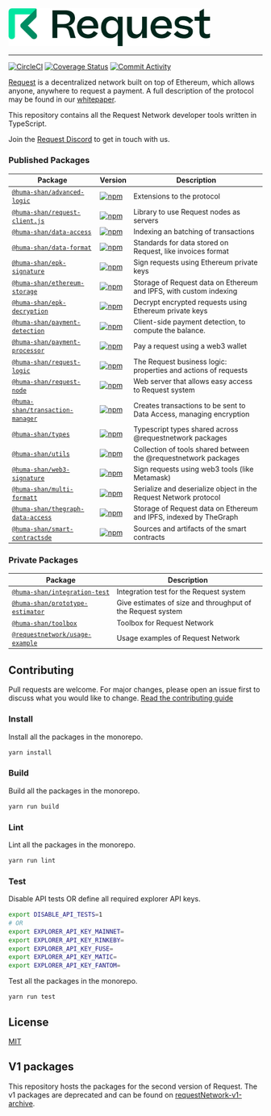 <img src="https://raw.githubusercontent.com/RequestNetwork/Request/master/Hubs/Request%20Logos/OnLight/png/Request_onlight_reg_green.png" width="400px" >

---

[![CircleCI](https://img.shields.io/circleci/project/github/RequestNetwork/requestNetwork/master.svg)](https://circleci.com/gh/RequestNetwork/requestNetwork)
[![Coverage Status](https://coveralls.io/repos/github/RequestNetwork/requestNetwork/badge.svg?branch=master)](https://coveralls.io/github/RequestNetwork/requestNetwork?branch=master)
[![Commit Activity](https://img.shields.io/github/commit-activity/m/RequestNetwork/requestNetwork.svg?color=green)](https://github.com/RequestNetwork/requestNetwork/pulse/monthly)

[Request][website-url] is a decentralized network built on top of Ethereum, which allows anyone, anywhere to request a payment. A full description of the protocol may be found in our [whitepaper][whitepaper-url].

This repository contains all the Request Network developer tools written in TypeScript.

Join the [Request Discord][request-discord-url] to get in touch with us.

[website-url]: https://request.network
[whitepaper-url]: https://request.network/assets/pdf/request_whitepaper.pdf
[request-discord-url]: https://request.network/discord/

### Published Packages

| Package                                                             | Version                                                                                                                                   | Description                                                         |
| ------------------------------------------------------------------- | ----------------------------------------------------------------------------------------------------------------------------------------- | ------------------------------------------------------------------- |
| [`@huma-shan/advanced-logic`](/packages/advanced-logic)             | [![npm](https://img.shields.io/npm/v/@huma-shan/advanced-logic.svg)](https://www.npmjs.com/package/@huma-shan/advanced-logic)             | Extensions to the protocol                                          |
| [`@huma-shan/request-client.js`](/packages/request-client.js)       | [![npm](https://img.shields.io/npm/v/@huma-shan/request-client.js.svg)](https://www.npmjs.com/package/@huma-shan/request-client.js)       | Library to use Request nodes as servers                             |
| [`@huma-shan/data-access`](/packages/data-access)                   | [![npm](https://img.shields.io/npm/v/@huma-shan/data-access.svg)](https://www.npmjs.com/package/@huma-shan/data-access)                   | Indexing an batching of transactions                                |
| [`@huma-shan/data-format`](/packages/data-format)                   | [![npm](https://img.shields.io/npm/v/@huma-shan/data-format.svg)](https://www.npmjs.com/package/@huma-shan/data-format)                   | Standards for data stored on Request, like invoices format          |
| [`@huma-shan/epk-signature`](/packages/epk-signature)               | [![npm](https://img.shields.io/npm/v/@huma-shan/epk-signature.svg)](https://www.npmjs.com/package/@huma-shan/epk-signature)               | Sign requests using Ethereum private keys                           |
| [`@huma-shan/ethereum-storage`](/packages/ethereum-storage)         | [![npm](https://img.shields.io/npm/v/@huma-shan/ethereum-storage.svg)](https://www.npmjs.com/package/@huma-shan/ethereum-storage)         | Storage of Request data on Ethereum and IPFS, with custom indexing  |
| [`@huma-shan/epk-decryption`](/packages/epk-decryption)             | [![npm](https://img.shields.io/npm/v/@huma-shan/epk-decryption.svg)](https://www.npmjs.com/package/@huma-shan/epk-decryption)             | Decrypt encrypted requests using Ethereum private keys              |
| [`@huma-shan/payment-detection`](/packages/payment-detection)       | [![npm](https://img.shields.io/npm/v/@huma-shan/payment-detection.svg)](https://www.npmjs.com/package/@huma-shan/payment-detection)       | Client-side payment detection, to compute the balance.              |
| [`@huma-shan/payment-processor`](/packages/payment-processor)       | [![npm](https://img.shields.io/npm/v/@huma-shan/payment-processor.svg)](https://www.npmjs.com/package/@huma-shan/payment-processor)       | Pay a request using a web3 wallet                                   |
| [`@huma-shan/request-logic`](/packages/request-logic)               | [![npm](https://img.shields.io/npm/v/@huma-shan/request-logic.svg)](https://www.npmjs.com/package/@huma-shan/request-logic)               | The Request business logic: properties and actions of requests      |
| [`@huma-shan/request-node`](/packages/request-node)                 | [![npm](https://img.shields.io/npm/v/@huma-shan/request-node.svg)](https://www.npmjs.com/package/@huma-shan/request-node)                 | Web server that allows easy access to Request system                |
| [`@huma-shan/transaction-manager`](/packages/transaction-manager)   | [![npm](https://img.shields.io/npm/v/@huma-shan/transaction-manager.svg)](https://www.npmjs.com/package/@huma-shan/transaction-manager)   | Creates transactions to be sent to Data Access, managing encryption |
| [`@huma-shan/types`](/packages/types)                               | [![npm](https://img.shields.io/npm/v/@huma-shan/types.svg)](https://www.npmjs.com/package/@huma-shan/types)                               | Typescript types shared across @requestnetwork packages             |
| [`@huma-shan/utils`](/packages/utils)                               | [![npm](https://img.shields.io/npm/v/@huma-shan/utils.svg)](https://www.npmjs.com/package/@huma-shan/utils)                               | Collection of tools shared between the @requestnetwork packages     |
| [`@huma-shan/web3-signature`](/packages/web3-signature)             | [![npm](https://img.shields.io/npm/v/@huma-shan/web3-signature.svg)](https://www.npmjs.com/package/@huma-shan/web3-signature)             | Sign requests using web3 tools (like Metamask)                      |
| [`@huma-shan/multi-formatt`](/packages/multi-format)                | [![npm](https://img.shields.io/npm/v/@huma-shan/multi-formatt.svg)](https://www.npmjs.com/package/@huma-shan/multi-formatt)               | Serialize and deserialize object in the Request Network protocol    |
| [`@huma-shan/thegraph-data-access`](/packages/thegraph-data-access) | [![npm](https://img.shields.io/npm/v/@huma-shan/thegraph-data-access.svg)](https://www.npmjs.com/package/@huma-shan/thegraph-data-access) | Storage of Request data on Ethereum and IPFS, indexed by TheGraph   |
| [`@huma-shan/smart-contractsde`](/packages/smart-contracts)         | [![npm](https://img.shields.io/npm/v/@huma-shan/smart-contractsde.svg)](https://www.npmjs.com/package/@huma-shan/smart-contractsde)       | Sources and artifacts of the smart contracts                        |

### Private Packages

| Package                                                           | Description                                                 |
| ----------------------------------------------------------------- | ----------------------------------------------------------- |
| [`@huma-shan/integration-test`](/packages/integration-test)       | Integration test for the Request system                     |
| [`@huma-shan/prototype-estimator`](/packages/prototype-estimator) | Give estimates of size and throughput of the Request system |
| [`@huma-shan/toolbox`](/packages/toolbox)                         | Toolbox for Request Network                                 |
| [`@requestnetwork/usage-example`](/packages/usage-example)        | Usage examples of Request Network                           |

## Contributing

Pull requests are welcome. For major changes, please open an issue first to discuss what you would like to change.
[Read the contributing guide](https://github.com/RequestNetwork/requestNetwork/blob/master/CONTRIBUTING.md)

### Install

Install all the packages in the monorepo.

```bash
yarn install
```

### Build

Build all the packages in the monorepo.

```bash
yarn run build
```

### Lint

Lint all the packages in the monorepo.

```bash
yarn run lint
```

### Test

Disable API tests OR define all required explorer API keys.

```bash
export DISABLE_API_TESTS=1
# OR
export EXPLORER_API_KEY_MAINNET=
export EXPLORER_API_KEY_RINKEBY=
export EXPLORER_API_KEY_FUSE=
export EXPLORER_API_KEY_MATIC=
export EXPLORER_API_KEY_FANTOM=
```

Test all the packages in the monorepo.

```bash
yarn run test
```

## License

[MIT](https://github.com/RequestNetwork/requestNetwork/blob/master/LICENSE)

## V1 packages

This repository hosts the packages for the second version of Request. The v1 packages are deprecated and can be found on [requestNetwork-v1-archive](https://github.com/RequestNetwork/requestNetwork-v1-archive).
